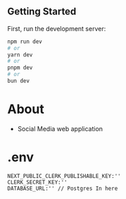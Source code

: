 ## Getting Started

First, run the development server:

```bash
npm run dev
# or
yarn dev
# or
pnpm dev
# or
bun dev
```

# About

- Social Media web application

# .env

    NEXT_PUBLIC_CLERK_PUBLISHABLE_KEY:''
    CLERK_SECRET_KEY:''
    DATABASE_URL:'' // Postgres In here
